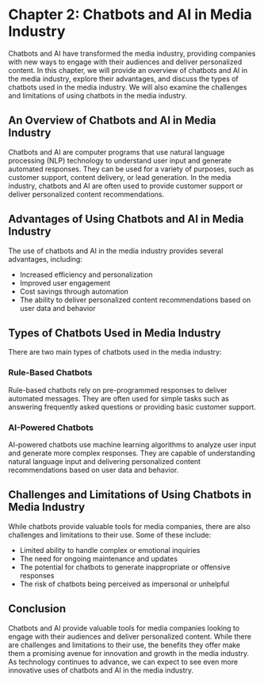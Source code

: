 Chapter 2: Chatbots and AI in Media Industry
============================================

Chatbots and AI have transformed the media industry, providing companies with new ways to engage with their audiences and deliver personalized content. In this chapter, we will provide an overview of chatbots and AI in the media industry, explore their advantages, and discuss the types of chatbots used in the media industry. We will also examine the challenges and limitations of using chatbots in the media industry.

An Overview of Chatbots and AI in Media Industry
------------------------------------------------

Chatbots and AI are computer programs that use natural language processing (NLP) technology to understand user input and generate automated responses. They can be used for a variety of purposes, such as customer support, content delivery, or lead generation. In the media industry, chatbots and AI are often used to provide customer support or deliver personalized content recommendations.

Advantages of Using Chatbots and AI in Media Industry
-----------------------------------------------------

The use of chatbots and AI in the media industry provides several advantages, including:

* Increased efficiency and personalization
* Improved user engagement
* Cost savings through automation
* The ability to deliver personalized content recommendations based on user data and behavior

Types of Chatbots Used in Media Industry
----------------------------------------

There are two main types of chatbots used in the media industry:

### Rule-Based Chatbots

Rule-based chatbots rely on pre-programmed responses to deliver automated messages. They are often used for simple tasks such as answering frequently asked questions or providing basic customer support.

### AI-Powered Chatbots

AI-powered chatbots use machine learning algorithms to analyze user input and generate more complex responses. They are capable of understanding natural language input and delivering personalized content recommendations based on user data and behavior.

Challenges and Limitations of Using Chatbots in Media Industry
--------------------------------------------------------------

While chatbots provide valuable tools for media companies, there are also challenges and limitations to their use. Some of these include:

* Limited ability to handle complex or emotional inquiries
* The need for ongoing maintenance and updates
* The potential for chatbots to generate inappropriate or offensive responses
* The risk of chatbots being perceived as impersonal or unhelpful

Conclusion
----------

Chatbots and AI provide valuable tools for media companies looking to engage with their audiences and deliver personalized content. While there are challenges and limitations to their use, the benefits they offer make them a promising avenue for innovation and growth in the media industry. As technology continues to advance, we can expect to see even more innovative uses of chatbots and AI in the media industry.
